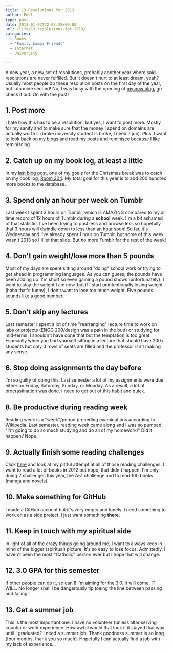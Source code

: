 ```yaml
---
title: 13 Resolutions for 2013
author: Edel
type: post
date: 2013-01-02T22:03:28+00:00
url: /life/13-resolutions-for-2013/
categories:
  - Books
  - 'Family &amp; Friends'
  - Internet
  - University

---
```

A new year, a new set of resolutions, probably another year where said resolutions are never fulfilled. But it doesn't hurt to at least dream, yeah? Usually most people do these resolution posts on the first day of the year, but I do mine second! No, I was busy with the opening of [my new blog][1], go check it out. On with the post!

## 1. Post more

I hate how this has to be a resolution, but yes, I want to post more. Mostly for my sanity and to make sure that the money I spend on domains are actually worth it (broke university student is broke, I need a job). Plus, I want to look back on my blogs and read my posts and reminisce because I like reminiscing.

## 2. Catch up on my book log, at least a little

In my [last blog post][2], one of my goals for the Christmas break was to catch on my book log, [Room 304][3]. My total goal for this year is to add 200 hundred more books to the database.

## 3. Spend only an hour per week on Tumblr

Last week I spent 3 hours on Tumblr, which is AMAZING compared to my all time record of 12 hours of Tumblr during a **school** week. I'm a bit ashamed of that statistic. I've been trying to post less and browse less so hopefully that 3 hours will dwindle down to less than an hour soon! So far, it's Wednesday and I've already spent 1 hour on Tumblr, but some of this week wasn't 2013 so I'll let that slide. But no more Tumblr for the rest of the week!

## 4. Don't gain weight/lose more than 5 pounds

Most of my days are spent sitting around "doing" school work or trying to get ahead in programming languages. As you can guess, the pounds have been adding up. I'm short so even gaining a pound shows (unfortunately). I want to stay the weight I am now, but if I start unintentionally losing weight (haha that's funny), I don't want to lose too much weight. Five pounds sounds like a good number.

## 5. Don't skip any lectures

Last semester I spent a lot of time "rearranging" lecture time to work on labs or projects (ENGG 200/design was a pain in the butt) or studying for mid-terms. I shouldn't have done that but the temptation is too great. Especially when you find yourself sitting in a lecture that should have 200+ students but only 3 rows of seats are filled and the professor isn't making any sense.

## 6. Stop doing assignments the day before

I'm so guilty of doing this. Last semester a lot of my assignments were due either on Friday, Saturday, Sunday, or Monday. As a result, a lot of procrastination was done. I need to get out of this habit and quick.

## 8. Be productive during reading week

Reading week is a "week"/period preceding examinations according to Wikipedia. Last semester, reading week came along and I was so pumped. "I'm going to do so much studying and do all of my homework!" Did it happen? Nope.

## 9. Actually finish some reading challenges

Click [here][4] and look at my pitiful attempt at all of those reading challenges. I want to read a lot of books in 2012 but nope, that didn't happen. I'm only doing 2 challenges this year, the A-Z challenge and to read 100 books (manga and novels).

## 10. Make something for GitHub

I made a GitHub account but it's very empty and lonely. I need something to work on as a side project. I just want something **there**.

## 11. Keep in touch with my spiritual side

In light of all of the crazy things going around me, I want to always keep in mind of the bigger (spiritual) picture. It's so easy to lose focus. Admittedly, I haven't been the most "Catholic" person ever but I hope that will change.

## 12. 3.0 GPA for this semester

If other people can do it, so can I! I'm aiming for the 3.0. It will come. IT WILL. No longer shall I be dangerously tip toeing the line between passing and failing!

## 13. Get a summer job

This is the most important one. I have no volunteer (unless altar serving counts) or work experience. How awful would that look if it stayed that way until I graduated? I need a summer job. Thank goodness summer is so long (four months, thank you so much). Hopefully I can actually find a job with my lack of experience&#8230;




 [1]: http://thelibrariancode.com
 [2]: /getting-through-it/
 [3]: http://room304.brokenphrases.info
 [4]: http://room304.brokenphrases.info/2012-reading-challenges